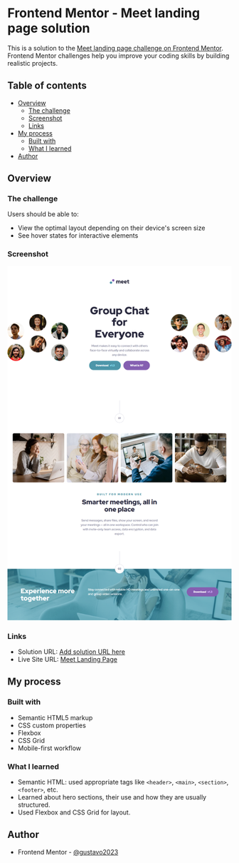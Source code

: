 # Frontend Mentor - Meet landing page solution

This is a solution to the [Meet landing page challenge on Frontend Mentor](https://www.frontendmentor.io/challenges/meet-landing-page-rbTDS6OUR). Frontend Mentor challenges help you improve your coding skills by building realistic projects.

## Table of contents

- [Overview](#overview)
  - [The challenge](#the-challenge)
  - [Screenshot](#screenshot)
  - [Links](#links)
- [My process](#my-process)
  - [Built with](#built-with)
  - [What I learned](#what-i-learned)
- [Author](#author)

## Overview

### The challenge

Users should be able to:

- View the optimal layout depending on their device's screen size
- See hover states for interactive elements

### Screenshot

![Live Site Screencapture](./assets/live-site-screencapture.png)

### Links

- Solution URL: [Add solution URL here](https://your-solution-url.com)
- Live Site URL: [Meet Landing Page](https://gustavo2023.github.io/meet-landing-page/)

## My process

### Built with

- Semantic HTML5 markup
- CSS custom properties
- Flexbox
- CSS Grid
- Mobile-first workflow

### What I learned

- Semantic HTML: used appropriate tags like `<header>`, `<main>`, `<section>`, `<footer>`, etc.
- Learned about hero sections, their use and how they are usually structured.
- Used Flexbox and CSS Grid for layout.

## Author

- Frontend Mentor - [@gustavo2023](https://www.frontendmentor.io/profile/gustavo2023)
